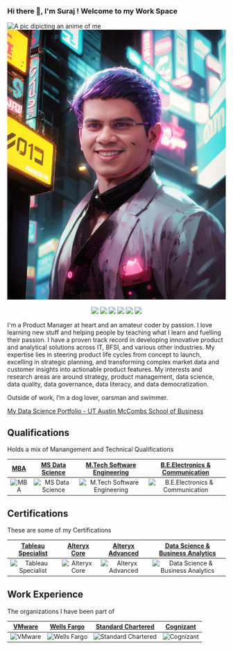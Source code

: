 ### Hi there 👋, I'm Suraj ! Welcome to my Work Space  

<!--
**SMT-Portfolio/README.md** is a repository that is created as a landing page for Suraj Mathew's GitHub profile.
-->

<!-- Banner -->
<img src="https://github.com/surajmathew/SMT-Portfolio/blob/main/assets/GitBanner.gif" alt="A pic dipicting an anime of me">

<img src="https://github.com/surajmathew/surajmathew/blob/main/assets/fotor-ai-20240218214737.jpg" alt="A banner that highlights the name and the person's expertise">

<!-- Social Links -->

<p align="center">
    <a href="https://github.com/surajmathew" target ="_blank"><img src="https://img.shields.io/badge/GitHub-100000?style=for-the-badge&logo=github&logoColor=whitee"/></a>
<a href="https://twitter.com/suraj_mathew"><img src="https://img.shields.io/badge/X-000000?style=for-the-badge&logo=x&logoColor=white"/></a>
<a href="https://medium.com/@surajmathewthomas"><img src="https://img.shields.io/badge/Medium-12100E?style=for-the-badge&logo=medium&logoColor=white"/></a>
<a href="https://www.linkedin.com/in/surajmathewthomas/" target ="_blank"><img src="https://img.shields.io/badge/LinkedIn-0077B5?style=for-the-badge&logo=linkedin&logoColor=white"/></a>
<a href="https://public.tableau.com/app/profile/suraj.mathew.thomas/vizzes"><img src="https://img.shields.io/badge/Tableau-E97627?style=for-the-badge&logo=Tableau&logoColor=white"/></a>
<a href="https://www.youtube.com/channel/UCkVYnoO0ntiRag0_WISVztQ"><img src="https://img.shields.io/badge/YouTube-FF0000?style=for-the-badge&logo=youtube&logoColor=white"/></a>
</p>

<!-- Profile Headlines -->

I'm a Product Manager at heart and an amateur coder by passion. I love learning new stuff and helping people by teaching what I learn and fuelling their passion. I have a proven track record in developing innovative product and analytical solutions across IT, BFSI, and various other industries. My expertise lies in steering product life cycles from concept to launch, excelling in strategic planning, and transforming complex market data and customer insights into actionable product features. My interests and research areas are around strategy, product management, data science, data quality, data governance, data literacy, and data democratization.

Outside of work, I’m a dog lover, oarsman and swimmer. 

[My Data Science Portfolio - UT Austin McCombs School of Business](https://eportfolio.mygreatlearning.com/suraj-mathew-thomas)

## Qualifications

Holds a mix of Manangement and Technical Qualifications

|[**MBA**](https://www.iimtrichy.ac.in/)|[**MS Data Science**](https://www.deakin.edu.au/)|[**M.Tech Software Engineering**](https://vit.ac.in/)|[**B.E.Electronics & Communication**](https://www.annauniv.edu/)|
|:---:|:---:|:---:|:---:|
|![MBA](https://github.com/surajmathew/SMT-Portfolio/blob/main/assets/IIMT.png)|![MS Data Science](https://github.com/surajmathew/SMT-Portfolio/blob/main/assets/DeakinUniv.png)|![M.Tech Software Engineering](https://github.com/surajmathew/SMT-Portfolio/blob/main/assets/VIT.png)|![B.E.Electronics & Communication](https://github.com/surajmathew/SMT-Portfolio/blob/main/assets/AnnaUniv.png)|

## Certifications

These are some of my Certifications

|[**Tableau Specialist**](https://www.credly.com/badges/c60441b6-cd8f-46f4-83ff-75100ef95ca0/public_url)|[**Alteryx Core**](https://www.credly.com/badges/f6896296-1b49-4899-8002-ce5fcc4ee9ff/public_url)|[**Alteryx Advanced**](https://www.credly.com/badges/2df3413b-1367-42e5-a580-7588104d851b/public_url)|[**Data Science & Business Analytics**](https://la.utexas.edu/texasexeced/digitalVerification.html?key=CLRnW)|
|:---:|:---:|:---:|:---:|
|![Tableau Specialist](https://github.com/surajmathew/SMT-Portfolio/blob/main/assets/tableau-desktop-specialist%20(1).png)|![Alteryx Core](https://github.com/surajmathew/SMT-Portfolio/blob/main/assets/AlteryxCore.png)|![Alteryx Advanced](https://github.com/surajmathew/SMT-Portfolio/blob/main/assets/AlteryxAdvanced.png)|![Data Science & Business Analytics](https://github.com/surajmathew/SMT-Portfolio/blob/main/assets/UTAustin.png)|


## Work Experience

The organizations I have been part of

|[**VMware**](https://www.vmware.com/)|[**Wells Fargo**](https://www.wellsfargo.com/)|[**Standard Chartered**](https://www.sc.com/en/)|[**Cognizant**](https://www.cognizant.com/us/en)|
|:---:|:---:|:---:|:---:|
|![VMware](https://github.com/surajmathew/SMT-Portfolio/blob/main/assets/VMware.png)|![Wells Fargo](https://github.com/surajmathew/SMT-Portfolio/blob/main/assets/WellsFargo.png)|![Standard Chartered](https://github.com/surajmathew/SMT-Portfolio/blob/main/assets/SCB.png)|![Cognizant](https://github.com/surajmathew/SMT-Portfolio/blob/main/assets/Cognizant.png)|



